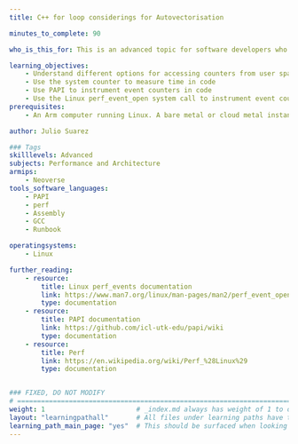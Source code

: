 ```yaml
---
title: C++ for loop considerings for Autovectorisation

minutes_to_complete: 90

who_is_this_for: This is an advanced topic for software developers who want to instrument hardware event counters or the system counter in software applications.

learning_objectives:
    - Understand different options for accessing counters from user space
    - Use the system counter to measure time in code
    - Use PAPI to instrument event counters in code
    - Use the Linux perf_event_open system call to instrument event counters in code
prerequisites:
    - An Arm computer running Linux. A bare metal or cloud metal instance is best because they expose more counters. You can use a virtual machine (VM), but fewer counters may be available. These instructions have been tested on the `a1.metal` instance type.

author: Julio Suarez

### Tags
skilllevels: Advanced
subjects: Performance and Architecture
armips:
    - Neoverse
tools_software_languages:
    - PAPI
    - perf
    - Assembly
    - GCC
    - Runbook

operatingsystems:
    - Linux

further_reading:
    - resource:
        title: Linux perf_events documentation
        link: https://www.man7.org/linux/man-pages/man2/perf_event_open.2.html
        type: documentation
    - resource:
        title: PAPI documentation
        link: https://github.com/icl-utk-edu/papi/wiki
        type: documentation
    - resource:
        title: Perf
        link: https://en.wikipedia.org/wiki/Perf_%28Linux%29
        type: documentation


### FIXED, DO NOT MODIFY
# ================================================================================
weight: 1                       # _index.md always has weight of 1 to order correctly
layout: "learningpathall"       # All files under learning paths have this same wrapper
learning_path_main_page: "yes"  # This should be surfaced when looking for related content. Only set for _index.md of learning path content.
---
```


